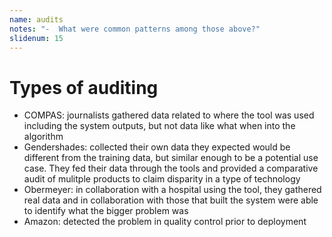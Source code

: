 ```yaml
---
name: audits
notes: "-  What were common patterns among those above?"
slidenum: 15
---
```

# Types of auditing
- COMPAS: journalists gathered data related to where the tool was used including the system outputs, but not data like what when into the algorithm
- Gendershades: collected their own data they expected would be different from the training data, but similar enough to be a potential use case. They fed their data through the tools and provided a comparative audit of mulitple products to claim disparity in a type of technology
- Obermeyer: in collaboration with a hospital using the tool, they gathered real data and in collaboration with those that built the system were able to identify what the bigger problem was
- Amazon: detected the problem in quality control prior to deployment